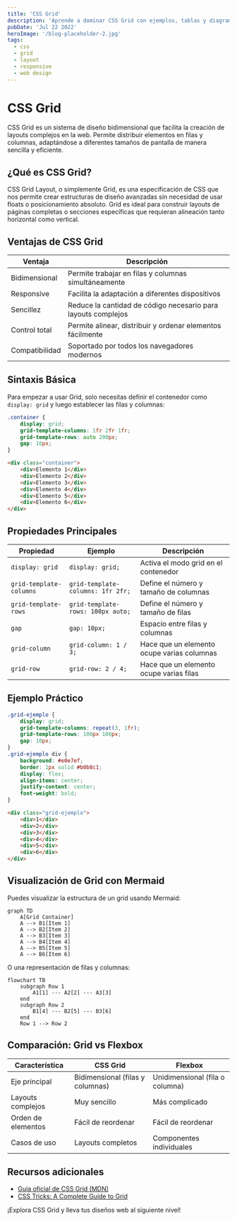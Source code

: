 ```yaml
---
title: 'CSS Grid'
description: 'Aprende a dominar CSS Grid con ejemplos, tablas y diagramas'
pubDate: 'Jul 22 2022'
heroImage: '/blog-placeholder-2.jpg'
tags:
  - css
  - grid
  - layout
  - responsive
  - web design
---
```


# CSS Grid

CSS Grid es un sistema de diseño bidimensional que facilita la creación de layouts complejos en la web. Permite distribuir elementos en filas y columnas, adaptándose a diferentes tamaños de pantalla de manera sencilla y eficiente.

## ¿Qué es CSS Grid?

CSS Grid Layout, o simplemente Grid, es una especificación de CSS que nos permite crear estructuras de diseño avanzadas sin necesidad de usar floats o posicionamiento absoluto. Grid es ideal para construir layouts de páginas completas o secciones específicas que requieran alineación tanto horizontal como vertical.

## Ventajas de CSS Grid

| Ventaja        | Descripción                                                   |
| -------------- | ------------------------------------------------------------- |
| Bidimensional  | Permite trabajar en filas y columnas simultáneamente          |
| Responsive     | Facilita la adaptación a diferentes dispositivos              |
| Sencillez      | Reduce la cantidad de código necesario para layouts complejos |
| Control total  | Permite alinear, distribuir y ordenar elementos fácilmente    |
| Compatibilidad | Soportado por todos los navegadores modernos                  |

## Sintaxis Básica

Para empezar a usar Grid, solo necesitas definir el contenedor como `display: grid` y luego establecer las filas y columnas:

```css
.container {
	display: grid;
	grid-template-columns: 1fr 2fr 1fr;
	grid-template-rows: auto 200px;
	gap: 16px;
}
```

```html
<div class="container">
	<div>Elemento 1</div>
	<div>Elemento 2</div>
	<div>Elemento 3</div>
	<div>Elemento 4</div>
	<div>Elemento 5</div>
	<div>Elemento 6</div>
</div>
```

## Propiedades Principales

| Propiedad               | Ejemplo                           | Descripción                                |
| ----------------------- | --------------------------------- | ------------------------------------------ |
| `display: grid`         | `display: grid;`                  | Activa el modo grid en el contenedor       |
| `grid-template-columns` | `grid-template-columns: 1fr 2fr;` | Define el número y tamaño de columnas      |
| `grid-template-rows`    | `grid-template-rows: 100px auto;` | Define el número y tamaño de filas         |
| `gap`                   | `gap: 10px;`                      | Espacio entre filas y columnas             |
| `grid-column`           | `grid-column: 1 / 3;`             | Hace que un elemento ocupe varias columnas |
| `grid-row`              | `grid-row: 2 / 4;`                | Hace que un elemento ocupe varias filas    |

## Ejemplo Práctico

```css
.grid-ejemplo {
	display: grid;
	grid-template-columns: repeat(3, 1fr);
	grid-template-rows: 100px 100px;
	gap: 10px;
}
.grid-ejemplo div {
	background: #e0e7ef;
	border: 1px solid #b0b8c1;
	display: flex;
	align-items: center;
	justify-content: center;
	font-weight: bold;
}
```

```html
<div class="grid-ejemplo">
	<div>1</div>
	<div>2</div>
	<div>3</div>
	<div>4</div>
	<div>5</div>
	<div>6</div>
</div>
```

## Visualización de Grid con Mermaid

Puedes visualizar la estructura de un grid usando Mermaid:

```mermaid
graph TD
    A[Grid Container]
    A --> B1[Item 1]
    A --> B2[Item 2]
    A --> B3[Item 3]
    A --> B4[Item 4]
    A --> B5[Item 5]
    A --> B6[Item 6]
```

O una representación de filas y columnas:

```mermaid
flowchart TB
    subgraph Row 1
        A1[1] --- A2[2] --- A3[3]
    end
    subgraph Row 2
        B1[4] --- B2[5] --- B3[6]
    end
    Row 1 --> Row 2
```

## Comparación: Grid vs Flexbox

| Característica     | CSS Grid                         | Flexbox                         |
| ------------------ | -------------------------------- | ------------------------------- |
| Eje principal      | Bidimensional (filas y columnas) | Unidimensional (fila o columna) |
| Layouts complejos  | Muy sencillo                     | Más complicado                  |
| Orden de elementos | Fácil de reordenar               | Fácil de reordenar              |
| Casos de uso       | Layouts completos                | Componentes individuales        |

## Recursos adicionales

- [Guía oficial de CSS Grid (MDN)](https://developer.mozilla.org/es/docs/Web/CSS/CSS_Grid_Layout)
- [CSS Tricks: A Complete Guide to Grid](https://css-tricks.com/snippets/css/complete-guide-grid/)

¡Explora CSS Grid y lleva tus diseños web al siguiente nivel!
